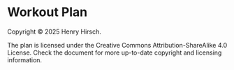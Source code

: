 # Workout Plan
Copyright © 2025 Henry Hirsch.

The plan is licensed under the Creative Commons Attribution-ShareAlike 4.0 License.
Check the document for more up-to-date copyright and licensing information.
